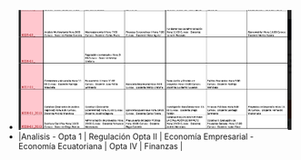 - ![image.png](../assets/image_1643061761054_0.png)
- |Analisis - Opta 1  | Regulación Opta II   |  Economía Empresarial  - Economía Ecuatoriana  |  Opta IV  |  Finanzas  |